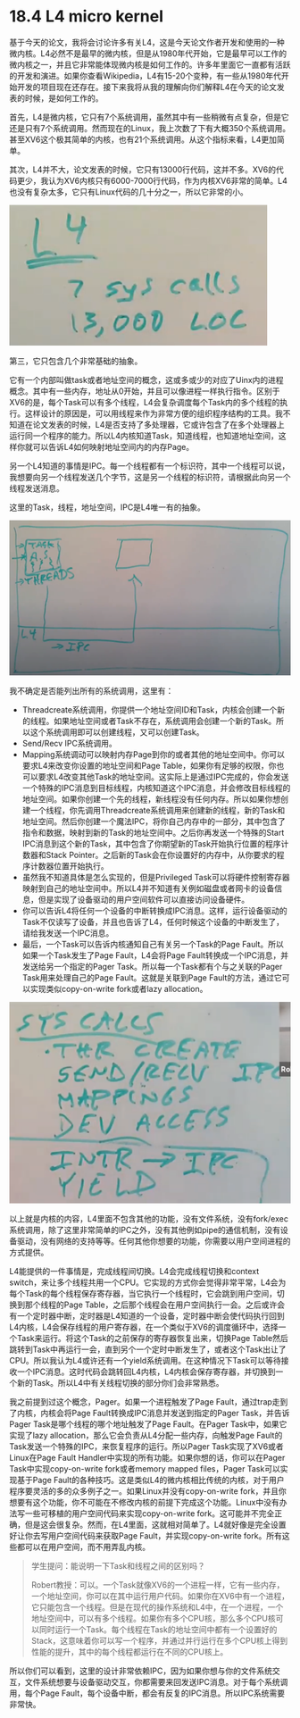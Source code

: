 # 18.4 L4 micro kernel

基于今天的论文，我将会讨论许多有关L4，这是今天论文作者开发和使用的一种微内核。L4必然不是最早的微内核，但是从1980年代开始，它是最早可以工作的微内核之一，并且它非常能体现微内核是如何工作的。许多年里面它一直都有活跃的开发和演进。如果你查看Wikipedia，L4有15-20个变种，有一些从1980年代开始开发的项目现在还存在。接下来我将从我的理解向你们解释L4在今天的论文发表的时候，是如何工作的。

首先，L4是微内核，它只有7个系统调用，虽然其中有一些稍微有点复杂，但是它还是只有7个系统调用。然而现在的Linux，我上次数了下有大概350个系统调用。甚至XV6这个极其简单的内核，也有21个系统调用。从这个指标来看，L4更加简单。

其次，L4并不大，论文发表的时候，它只有13000行代码，这并不多。XV6的代码更少，我认为XV6内核只有6000-7000行代码，作为内核XV6非常的简单。L4也没有复杂太多，它只有Linux代码的几十分之一，所以它非常的小。

![](../.gitbook/assets/image%20%28483%29.png)

第三，它只包含几个非常基础的抽象。

它有一个内部叫做task或者地址空间的概念，这或多或少的对应了Uinx内的进程概念。其中有一些内存，地址从0开始，并且可以像进程一样执行指令。区别于XV6的是，每个Task可以有多个线程，L4会复杂调度每个Task内的多个线程的执行。这样设计的原因是，可以用线程来作为非常方便的组织程序结构的工具。我不知道在论文发表的时候，L4是否支持了多处理器，它或许包含了在多个处理器上运行同一个程序的能力。所以L4内核知道Task，知道线程，也知道地址空间，这样你就可以告诉L4如何映射地址空间内的内存Page。

另一个L4知道的事情是IPC。每一个线程都有一个标识符，其中一个线程可以说，我想要向另一个线程发送几个字节，这是另一个线程的标识符，请根据此向另一个线程发送消息。

这里的Task，线程，地址空间，IPC是L4唯一有的抽象。

![](../.gitbook/assets/image%20%28276%29.png)

我不确定是否能列出所有的系统调用，这里有：

* Threadcreate系统调用，你提供一个地址空间ID和Task，内核会创建一个新的线程。如果地址空间或者Task不存在，系统调用会创建一个新的Task。所以这个系统调用即可以创建线程，又可以创建Task。
* Send/Recv IPC系统调用。
* Mapping系统调动可以映射内存Page到你的或者其他的地址空间中。你可以要求L4来改变你设置的地址空间和Page Table，如果你有足够的权限，你也可以要求L4改变其他Task的地址空间。这实际上是通过IPC完成的，你会发送一个特殊的IPC消息到目标线程，内核知道这个IPC消息，并会修改目标线程的地址空间。如果你创建一个先的线程，新线程没有任何内存。所以如果你想创建一个线程，你先调用Threadcreate系统调用来创建新的线程，新的Task和地址空间。然后你创建一个魔法IPC，将你自己内存中的一部分，其中包含了指令和数据，映射到新的Task的地址空间中。之后你再发送一个特殊的Start IPC消息到这个新的Task，其中包含了你期望新的Task开始执行位置的程序计数器和Stack Pointer。之后新的Task会在你设置好的内存中，从你要求的程序计数器位置开始执行。
* 虽然我不知道具体是怎么实现的，但是Privileged Task可以将硬件控制寄存器映射到自己的地址空间中。所以L4并不知道有关例如磁盘或者网卡的设备信息，但是实现了设备驱动的用户空间软件可以直接访问设备硬件。
* 你可以告诉L4将任何一个设备的中断转换成IPC消息。这样，运行设备驱动的Task不仅读写了设备，并且也告诉了L4，任何时候这个设备的中断发生了，请给我发送一个IPC消息。
* 最后，一个Task可以告诉内核通知自己有关另一个Task的Page Fault。所以如果一个Task发生了Page Fault，L4会将Page Fault转换成一个IPC消息，并发送给另一个指定的Pager Task。所以每一个Task都有个与之关联的Pager Task用来处理自己的Page Fault。这就是关联到Page Fault的方法，通过它可以实现类似copy-on-write fork或者lazy allocation。

![](../.gitbook/assets/image%20%28726%29.png)

以上就是内核的内容，L4里面不包含其他的功能，没有文件系统，没有fork/exec系统调用，除了这里非常简单的IPC之外，没有其他例如pipe的通信机制，没有设备驱动，没有网络的支持等等。任何其他你想要的功能，你需要以用户空间进程的方式提供。

L4能提供的一件事情是，完成线程间切换。L4会完成线程切换和context switch，来让多个线程共用一个CPU。它实现的方式你会觉得非常平常，L4会为每个Task的每个线程保存寄存器，当它执行一个线程时，它会跳到用户空间，切换到那个线程的Page Table，之后那个线程会在用户空间执行一会。之后或许会有一个定时器中断，定时器是L4知道的一个设备，定时器中断会使代码执行回到L4内核，L4会保存线程的用户寄存器，在一个类似于XV6的调度循环中，选择一个Task来运行。将这个Task的之前保存的寄存器恢复出来，切换Page Table然后跳转到Task中再运行一会，直到另个一个定时中断发生了，或者这个Task出让了CPU。所以我认为L4或许还有一个yield系统调用。在这种情况下Task可以等待接收一个IPC消息。这时代码会跳转回L4内核，L4内核会保存寄存器，并切换到一个新的Task。所以L4中有关线程切换的部分你们会非常熟悉。

我之前提到过这个概念，Pager。如果一个进程触发了Page Fault，通过trap走到了内核，内核会将Page Fault转换成IPC消息并发送到指定的Pager Task，并告诉Pager Task是哪个线程的哪个地址触发了Page Fault。在Pager Task中，如果它实现了lazy allocation，那么它会负责从L4分配一些内存，向触发Page Fault的Task发送一个特殊的IPC，来恢复程序的运行。所以Pager Task实现了XV6或者Linux在Page Fault Handler中实现的所有功能。如果你想的话，你可以在Pager Task中实现copy-on-write fork或者memory mapped files，Pager Task可以实现基于Page Fault的各种技巧。这是类似L4的微内核相比传统的内核，对于用户程序要灵活的多的众多例子之一。如果Linux并没有copy-on-write fork，并且你想要有这个功能，你不可能在不修改内核的前提下完成这个功能。Linux中没有办法写一些可移植的用户空间代码来实现copy-on-write fork。这可能并不完全正确，但是这会很复杂。然而，在L4里面，这就相对简单了。L4就好像是完全设置好让你去写用户空间代码来获取Page Fault，并实现copy-on-write fork。所有这些都可以在用户空间，而不用弄乱内核。

> 学生提问：能说明一下Task和线程之间的区别吗？
>
> Robert教授：可以。一个Task就像XV6的一个进程一样，它有一些内存，一个地址空间，你可以在其中运行用户代码。如果你在XV6中有一个进程，它只能包含一个线程。但是在现代的操作系统和L4中，在一个进程，一个地址空间中，可以有多个线程。如果你有多个CPU核，那么多个CPU核可以同时运行一个Task。每个线程在Task的地址空间中都有一个设置好的Stack，这意味着你可以写一个程序，并通过并行运行在多个CPU核上得到性能的提升，其中的每个线程都运行在不同的CPU核上。

所以你们可以看到，这里的设计非常依赖IPC，因为如果你想与你的文件系统交互，文件系统想要与设备驱动交互，你都需要来回发送IPC消息。对于每个系统调用，每个Page Fault，每个设备中断，都会有反复的IPC消息。所以IPC系统需要非常快。

